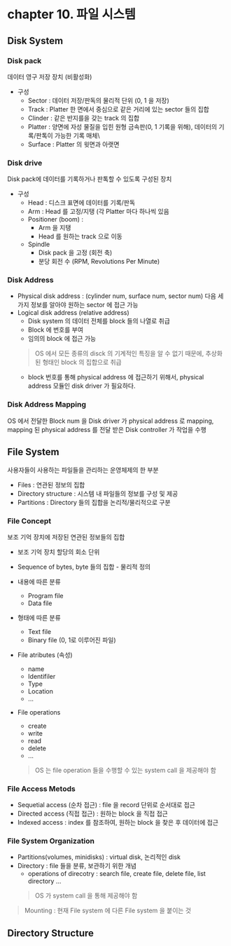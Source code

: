 # chapter 10. 파일 시스템
## Disk System
### Disk pack
데이터 영구 저장 장치 (비활성화)
- 구성
  - Sector : 데이터 저장/판독의 물리적 단위 (0, 1 을 저장)
  - Track : Platter 한 면에서 중심으로 같은 거리에 있는 sector 들의 집합
  - Clinder : 같은 반지를을 갖는 track 의 집합
  - Platter : 양면에 자성 물질을 입힌 원형 금속판(0, 1 기록을 위해), 데이터의 기록/판톡이 가능한 기록 매체\
  - Surface : Platter 의 윗면과 아랫면

### Disk drive
Disk pack에 데이터를 기록하거나 판톡할 수 있도록 구성된 장치
- 구성
  - Head : 디스크 표면에 데이터를 기록/판독
  - Arm : Head 를 고정/지탱 (각 Platter 마다 하나씩 있음
  - Positioner (boom) : 
    - Arm 을 지탱
    - Head 를 원하는 track 으로 이동
  - Spindle
    - Disk pack 을 고정 (회전 축)
    - 분당 회전 수 (RPM, Revolutions Per Minute)
 
### Disk Address
- Physical disk address : (cylinder num, surface num, sector num) 다음 세가지 정보를 알아야 원하는 sector 에 접근 가능
- Logical disk address (relative address)
  - Disk system 의 데이터 전체를 block 들의 나열로 취급
  - Block 에 번호를 부여
  - 임의의 block 에 접근 가능
  > OS 에서 모든 종류의 disck 의 기계적인 특징을 알 수 없기 때문에, 추상화된 형태인 block 의 집합으로 취급
  - block 번호를 통해 physical address 에 접근하기 위해서, physical address 모듈인 disk driver 가 필요하다.

### Disk Address Mapping
OS 에서 전달한 Block num 을 Disk driver 가 physical address 로 mapping,
mapping 된 physical address 를 전달 받은 Disk controller 가 작업을 수행

## File System
사용자들이 사용하는 파일들을 관리하는 운영체제의 한 부분
- Files : 연관된 정보의 집합
- Directory structure : 시스템 내 파일들의 정보를 구성 및 제공
- Partitions : Directory 들의 집합을 논리적/물리적으로 구분

### File Concept
보조 기억 장치에 저장된 연관된 정보들의 집합
- 보조 기억 장치 할당의 회소 단위
- Sequence of bytes, byte 들의 집합 - 물리적 정의

- 내용에 따른 분류
  - Program file
  - Data file
- 형태에 따른 분류
  - Text file
  - Binary file (0, 1로 이루어진 파일)
 
- File atributes (속성)
  - name
  - Identifiler
  - Type
  - Location
  - ...

- File operations
  - create
  - write
  - read
  - delete
  - ...
  
  > OS 는 file operation 들을 수행할 수 있는 system call 을 제공해야 함

### File Access Metods
- Sequetial access (순차 접근) : file 을 record 단위로 순서대로 접근
- Directed access (직접 접근) : 원하는 block 을 직접 접근
- Indexed access : index 를 참조하여, 원하는 block 을 찾은 후 데이터에 접근

### File System Organization
- Partitions(volumes, minidisks) : virtual disk, 논리적인 disk
- Directory : file 들을 분류, 보관하기 위한 개념
  - operations of direcotry : search file, create file, delete file, list directory ...   
  > OS 가 system call 을 통해 제공해야 함

> Mounting : 현재 File system 에 다른 File system 을 붙이는 것

## Directory Structure

